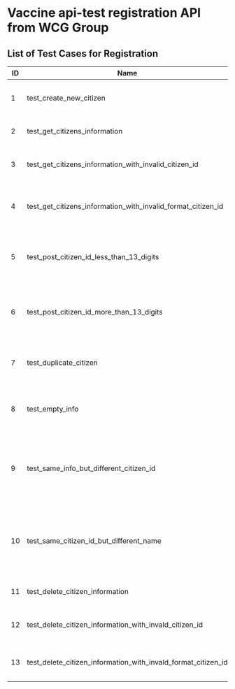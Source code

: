 # Vaccine api-test registration API from WCG Group 

   
## List of Test Cases for Registration

| ID | Name                                                          | Description                                                                                                          | Status |
|----|---------------------------------------------------------------|----------------------------------------------------------------------------------------------------------------------|--------|
| 1  | test_create_new_citizen                                       | Test the POST request to create a new citizen registration.                                                          | Pass   |
| 2  | test_get_citizens_information                                 | Test the GET request of registration.                                                                                | Pass   |
| 3  | test_get_citizens_information_with_invalid_citizen_id         | Test the GET request of registration with invalid_citizen_id.                                                        | Pass   |
| 4  | test_get_citizens_information_with_invalid_format_citizen_id  | Test the GET request of registration with invalid format citizen_id.                                                 | Pass   |
| 5  | test_post_citizen_id_less_than_13_digits                      | Test the POST request to create a new citizen registration with less than 13 digits citizen_id.                      | Pass   |
| 6  | test_post_citizen_id_more_than_13_digits                      | Test the POST request to create a new citizen registration with more than 13 digits citizen_id.                      | Pass   |
| 7  | test_duplicate_citizen                                        | Test the POST request to create a new citizen that already exists.                                                   | Pass   |
| 8  | test_empty_info                                               | Test the POST request to create a new citizen with empty information.                                                | Pass   |
| 9  | test_same_info_but_different_citizen_id                       | Test to registration with same information that has already register but change the citizen_id for new registration. | Pass   |
| 10 | test_same_citizen_id_but_different_name                       | Test registration with same citizen_id that has already registered but everything except citizen_id is different.    | Pass   |
| 11 | test_delete_citizen_information                               | Test removing citizen information                                                                                    | Pass   |
| 12 | test_delete_citizen_information_with_invald_citizen_id        | Test removing citizen information with invalid citizen_id                                                            | Pass   |
| 13 | test_delete_citizen_information_with_invald_format_citizen_id | Test removing citizen information with invalid citizen_id                                                            | Pass   |